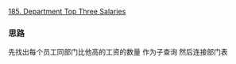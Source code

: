[185. Department Top Three Salaries](https://leetcode.com/problems/department-top-three-salaries/)


### 思路
先找出每个员工同部门比他高的工资的数量 作为子查询 然后连接部门表